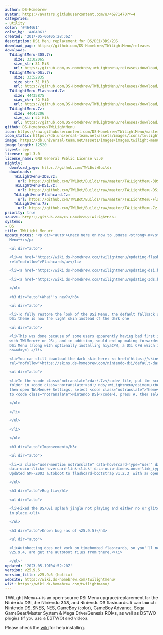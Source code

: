 ```yaml
---
author: DS-Homebrew
avatar: https://avatars.githubusercontent.com/u/46971470?v=4
categories:
- utility
color: '#464061'
color_bg: '#464061'
created: '2017-05-06T05:28:36Z'
description: DSi Menu replacement for DS/DSi/3DS/2DS
download_page: https://github.com/DS-Homebrew/TWiLightMenu/releases
downloads:
  TWiLightMenu-3DS.7z:
    size: 33502065
    size_str: 31 MiB
    url: https://github.com/DS-Homebrew/TWiLightMenu/releases/download/v25.9.6/TWiLightMenu-3DS.7z
  TWiLightMenu-DSi.7z:
    size: 33552835
    size_str: 31 MiB
    url: https://github.com/DS-Homebrew/TWiLightMenu/releases/download/v25.9.6/TWiLightMenu-DSi.7z
  TWiLightMenu-Flashcard.7z:
    size: 44435875
    size_str: 42 MiB
    url: https://github.com/DS-Homebrew/TWiLightMenu/releases/download/v25.9.6/TWiLightMenu-Flashcard.7z
  TWiLightMenu.7z:
    size: 44643206
    size_str: 42 MiB
    url: https://github.com/DS-Homebrew/TWiLightMenu/releases/download/v25.9.6/TWiLightMenu.7z
github: DS-Homebrew/TWiLightMenu
icon: https://raw.githubusercontent.com/DS-Homebrew/TWiLightMenu/master/booter/Twilight%2B%2B-animated%20icon-fix.gif
icon_static: https://db.universal-team.net/assets/images/icons/twilight-menu.png
image: https://db.universal-team.net/assets/images/images/twilight-menu.png
image_length: 12520
layout: app
license: gpl-3.0
license_name: GNU General Public License v3.0
nightly:
  download_page: https://github.com/TWLBot/Builds
  downloads:
    TWiLightMenu-3DS.7z:
      url: https://github.com/TWLBot/Builds/raw/master/TWiLightMenu-3DS.7z
    TWiLightMenu-DSi.7z:
      url: https://github.com/TWLBot/Builds/raw/master/TWiLightMenu-DSi.7z
    TWiLightMenu-Flashcard.7z:
      url: https://github.com/TWLBot/Builds/raw/master/TWiLightMenu-Flashcard.7z
    TWiLightMenu.7z:
      url: https://github.com/TWLBot/Builds/raw/master/TWiLightMenu.7z
priority: true
source: https://github.com/DS-Homebrew/TWiLightMenu
systems:
- DS
title: TWiLight Menu++
update_notes: '<p dir="auto">Check here on how to update <strong>TW</strong>i<strong>L</strong>ight
  Menu++:</p>

  <ul dir="auto">

  <li><a href="https://wiki.ds-homebrew.com/twilightmenu/updating-flashcard.html"
  rel="nofollow">Flashcard</a></li>

  <li><a href="https://wiki.ds-homebrew.com/twilightmenu/updating-dsi.html" rel="nofollow">DSi</a></li>

  <li><a href="https://wiki.ds-homebrew.com/twilightmenu/updating-3ds.html" rel="nofollow">3DS</a></li>

  </ul>

  <h3 dir="auto">What''s new?</h3>

  <ul dir="auto">

  <li>To fully restore the look of the DSi Menu, the default fallback skin for the
  DSi theme is now the light skin instead of the dark one.

  <ul dir="auto">

  <li>This was done because of some users apparently having bad first impressions
  with TWLMenu++ on DSi, and in addition, would end up making forwarders for the original
  DSi Menu (along with optionally installing hiyaCFW, a DSi CFW which is not needed
  nowadays).</li>

  <li>You can still download the dark skin here: <a href="https://skins.ds-homebrew.com/nintendo-dsi/default-dark"
  rel="nofollow">https://skins.ds-homebrew.com/nintendo-dsi/default-dark</a>

  <ul dir="auto">

  <li>In the <code class="notranslate">dark.7z</code> file, put the <code class="notranslate">dark</code>
  folder in <code class="notranslate">sd:/_nds/TWiLightMenu/dsimenu/themes/</code>,
  then open TWLMenu++ Settings, select <code class="notranslate">Theme</code> (set
  to <code class="notranslate">Nintendo DSi</code>), press A, then select <code class="notranslate">dark</code>.</li>

  </ul>

  </li>

  </ul>

  </li>

  </ul>

  <h3 dir="auto">Improvement</h3>

  <ul dir="auto">

  <li><a class="user-mention notranslate" data-hovercard-type="user" data-hovercard-url="/users/lifehackerhansol/hovercard"
  data-octo-click="hovercard-link-click" data-octo-dimensions="link_type:self" href="https://github.com/lifehackerhansol">@lifehackerhansol</a>:
  Updated GMP-Z003 autoboot to flashcard-bootstrap v1.2.3, with an open-source DLDI.</li>

  </ul>

  <h3 dir="auto">Bug fix</h3>

  <ul dir="auto">

  <li>Fixed the DS/DSi splash jingle not playing and either no or glitched sound playing
  in place.</li>

  </ul>

  <h3 dir="auto">Known bug (as of v25.9.5)</h3>

  <ul dir="auto">

  <li>Autobooting does not work on timebombed flashcards, so you''ll need to download
  v25.9.4, and get the autoboot files from there.</li>

  </ul>'
updated: '2023-05-19T04:52:20Z'
version: v25.9.6
version_title: v25.9.6 (hotfix)
website: https://wiki.ds-homebrew.com/twilightmenu/
wiki: https://wiki.ds-homebrew.com/twilightmenu/
---
```

TWiLight Menu++ is an open-source DSi Menu upgrade/replacement for the Nintendo DSi, the Nintendo 3DS, and Nintendo DS flashcards. It can launch Nintendo DS, SNES, NES, GameBoy (color), GameBoy Advance, Sega GameGear/Master System & Mega Drive/Genesis ROMs, as well as DSTWO plugins (if you use a DSTWO) and videos.

Please check the [wiki](https://wiki.ds-homebrew.com/twilightmenu/) for help installing.
